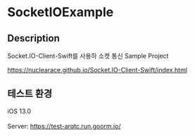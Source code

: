 # SocketIOExample

## Description
Socket.IO-Client-Swift를 사용하 소켓 통신 Sample Project

https://nuclearace.github.io/Socket.IO-Client-Swift/index.html


## 테스트 환경
iOS 13.0</br></br>
Server: https://test-arqtc.run.goorm.io/
